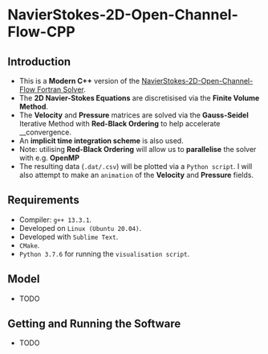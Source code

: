 # NavierStokes-2D-Open-Channel-Flow-CPP

## Introduction
* This is a __Modern C++__ version of the [NavierStokes-2D-Open-Channel-Flow Fortran Solver](https://github.com/MRLintern/NavierStokes-2D-Open-Channel-Flow). 
* The __2D Navier-Stokes Equations__ are discretisised via the __Finite Volume Method__. 
* The __Velocity__ and __Pressure__ matrices are solved via the __Gauss-Seidel__ Iterative Method with __Red-Black Ordering__ to help accelerate __convergence.
* An __implicit time integration scheme__ is also used.
* Note: utilising __Red-Black Ordering__ will allow us to __parallelise__ the solver with e.g. __OpenMP__
* The resulting data (`.dat/.csv`) will be plotted via a `Python script`. I will also attempt to make an `animation` of the __Velocity__ and __Pressure__ fields.

## Requirements
* Compiler: `g++ 13.3.1`.
* Developed on `Linux (Ubuntu 20.04)`.
* Developed with `Sublime Text`.
* `CMake`.
* `Python 3.7.6` for running the `visualisation script`.

## Model 
* TODO
## Getting and Running the Software
* TODO
